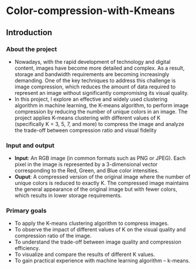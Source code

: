 # Color-compression-with-Kmeans

## Introduction
### About the project
- Nowadays, with the rapid development of technology and digital content, images have become more detailed and complex. As a result, storage and bandwidth requirements are becoming increasingly demanding. One of the key techniques to address this challenge is image compression, which reduces the amount of data required to represent an image without significantly compromising its visual quality.
- In this project, I explore an effective and widely used clustering algorithm in machine learning, the K-means algorithm, to perform image compression by reducing the number of unique colors in an image. The project applies K-means clustering with different values of K (specifically K = 3, 5, 7, and more) to compress the image and analyze the trade-off between compression ratio and visual fidelity
### Input and output
- **Input**: An RGB image (in common formats such as PNG or JPEG). Each pixel in the image is represented by a 3-dimensional vector corresponding to the Red, Green, and Blue color intensities.
- **Ouput**: A compressed version of the original image where the number of unique colors is reduced to exactly K. The compressed image maintains the general appearance of the original image but with fewer colors, which results in lower storage requirements.
### Primary goals
- To apply the K-means clustering algorithm to compress images.
- To observe the impact of different values of K on the visual quality and compression ratio of the image.
- To understand the trade-off between image quality and compression efficiency.
- To visualize and compare the results of different K values.
- To gain practical experience with machine learning algorithm – k-means.
